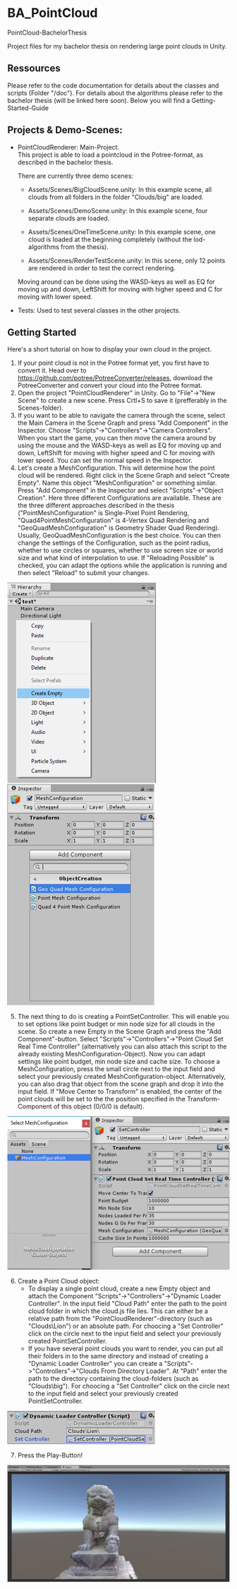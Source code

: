 # BA_PointCloud
PointCloud-BachelorThesis

Project files for my bachelor thesis on rendering large point clouds in Unity.

## Ressources
Please refer to the code documentation for details about the classes and scripts (Folder "/doc").
For details about the algorithms please refer to the bachelor thesis (will be linked here soon).
Below you will find a Getting-Started-Guide

## Projects & Demo-Scenes:
* PointCloudRenderer: Main-Project.  
	This project is able to load a pointcloud in the Potree-format, as described in the bachelor thesis.
	
	There are currently three demo scenes:
	
	* Assets/Scenes/BigCloudScene.unity:
		In this example scene, all clouds from all folders in the folder "Clouds/big" are loaded.
	
	* Assets/Scenes/DemoScene.unity:
		In this example scene, four separate clouds are loaded.
	
	* Assets/Scenes/OneTimeScene.unity:
		In this example scene, one cloud is loaded at the beginning completely (without the lod-algorithms from the thesis).
		
	* Assets/Scenes/RenderTestScene.unity:
		In this scene, only 12 points are rendered in order to test the correct rendering.
		
	Moving around can be done using the WASD-keys as well as EQ for moving up and down, LeftShift for moving with higher speed and C for moving with lower speed.
	  
* Tests: Used to test several classes in the other projects.

## Getting Started
Here's a short tutorial on how to display your own cloud in the project.
1. If your point cloud is not in the Potree format yet, you first have to convert it. Head over to https://github.com/potree/PotreeConverter/releases, download the PotreeConverter and convert your cloud into the Potree format.
2. Open the project "PointCloudRenderer" in Unity. Go to "File"->"New Scene" to create a new scene. Press Crtl+S to save it (prefferably in the Scenes-folder).
3. If you want to be able to navigate the camera through the scene, select the Main Camera in the Scene Graph and press "Add Component" in the Inspector. Choose "Scripts"->"Controllers"->"Camera Controllers". When you start the game, you can then move the camera around by using the mouse and the WASD-keys as well as EQ for moving up and down, LeftShift for moving with higher speed and C for moving with lower speed. You can set the normal speed in the Inspector.
4. Let's create a MeshConfiguration. This will determine how the point cloud will be rendered. Right click in the Scene Graph and select "Create Empty". Name this object "MeshConfiguration" or something similar. Press "Add Component" in the Inspector and select "Scripts"->"Object Creation". Here three different Configurations are available. These are the three different approaches described in the thesis ("PointMeshConfiguration" is Single-Pixel Point Rendering, "Quad4PointMeshConfiguration" is 4-Vertex Quad Rendering and "GeoQuadMeshConfiguration" is Geometry Shader Quad Rendering). Usually, GeoQuadMeshConfiguration is the best choice. You can then change the settings of the Configuration, such as the point radius, whether to use circles or squares, whether to use screen size or world size and what kind of interpolation to use. If "Reloading Possible" is checked, you can adapt the options while the application is running and then select "Reload" to submit your changes.

![Creating an Empty Object](doc/tutimgs/1.png) ![Attaching a Mesh Configuration](doc/tutimgs/2.png)

5. The next thing to do is creating a PointSetController. This will enable you to set options like point budget or min node size for all clouds in the scene. So create a new Empty in the Scene Graph and press the "Add Component"-button. Select "Scripts"->"Controllers"->"Point Cloud Set Real Time Controller" (alternatively you can also attach this script to the already existing MeshConfiguration-Object). Now you can adapt settings like point budget, min node size and cache size. To choose a MeshConfiguration, press the small circle next to the input field and select your previously created MeshConfiguration-object. Alternatively, you can also drag that object from the scene graph and drop it into the input field. If "Move Center to Transform" is enabled, the center of the point clouds will be set to the the position specified in the Transform-Component of this object (0/0/0 is default).

![Choosing a Mesh Configuration](doc/tutimgs/3.png)

6. Create a Point Cloud object:
    * To display a single point cloud, create a new Empty object and attach the Component "Scripts"->"Controllers"->"Dynamic Loader Controller". In the input field "Cloud Path" enter the path to the point cloud folder in which the cloud.js file lies. This can either be a relative path from the "PointCloudRenderer"-directory (such as "Clouds\Lion\") or an absolute path. For choocing a "Set Controller" click on the circle next to the input field and select your previously created PointSetController.
    * If you have several point clouds you want to render, you can put all their folders in to the same directory and instead of creating a "Dynamic Loader Controller" you can create a "Scripts"->"Controllers"->"Clouds From Directory Loader". At "Path" enter the path to the directory containing the cloud-folders (such as "Clouds\big\"). For choocing a "Set Controller" click on the circle next to the input field and select your previously created PointSetController.

![Dynamic Loader Controller](doc/tutimgs/4.png)

7. Press the Play-Button!

![Dynamic Loader Controller](doc/tutimgs/5.png)
